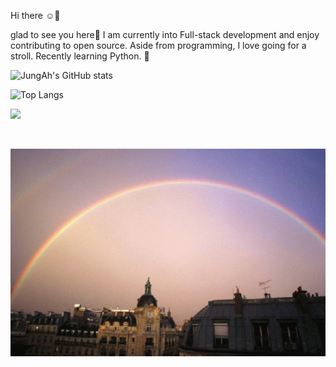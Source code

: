 Hi there :relaxed::wave:

glad to see you here:cherry_blossom: I am currently into Full-stack development and enjoy contributing to open source. Aside from programming, I love going for a stroll. Recently learning Python. :seedling:



![JungAh's GitHub stats](https://github-readme-stats.vercel.app/api?username=astroastrum&show_icons=true&theme=cobalt)

![Top Langs](https://github-readme-stats.vercel.app/api/top-langs/?username=astroastrum&layout=compact&theme=cobalt)



![](http://github-profile-summary-cards.vercel.app/api/cards/profile-details?username=astroastrum&theme=default)



![]()

![read_rainbow](README.assets/read_rainbow.png)





